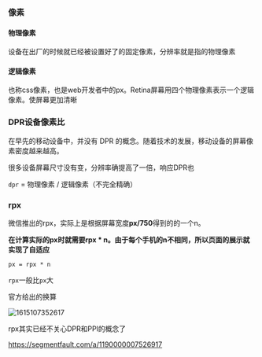 ### 像素

#### 物理像素

设备在出厂的时候就已经被设置好了的固定像素，分辨率就是指的物理像素

#### 逻辑像素

也称css像素，也是web开发者中的px。Retina屏幕用四个物理像素表示一个逻辑像素。使屏幕更加清晰

### DPR设备像素比

在早先的移动设备中，并没有 DPR 的概念。随着技术的发展，移动设备的屏幕像素密度越来越高。

很多设备屏幕尺寸没有变，分辨率确提高了一倍，响应DPR也

`dpr` = 物理像素 / 逻辑像素（不完全精确）	





### rpx

微信推出的rpx，实际上是根据屏幕宽度**px/750**得到的的一个n。

**在计算实际的px时就需要rpx * n。由于每个手机的n不相同，所以页面的展示就实现了自适应**

`px = rpx * n`

`rpx`一般比`px`大

官方给出的换算

![1615107352617](C:\Users\Lenovo\AppData\Roaming\Typora\typora-user-images\1615107352617.png)

rpx其实已经不关心DPR和PPI的概念了

https://segmentfault.com/a/1190000007526917

